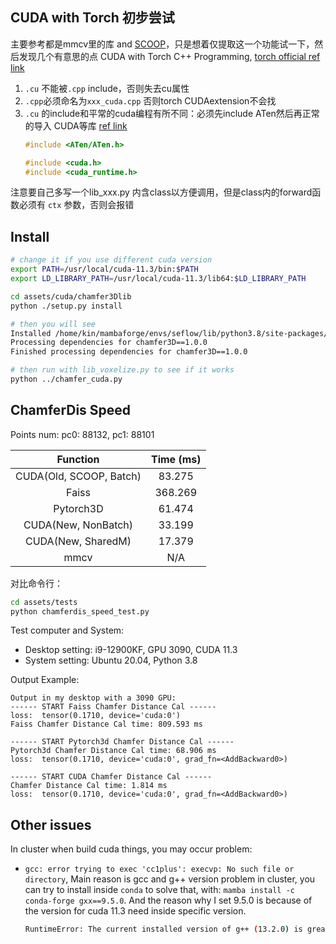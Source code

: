CUDA with Torch 初步尝试
---

主要参考都是mmcv里的库 and [SCOOP](https://github.com/itailang/SCOOP/blob/master/auxiliary/ChamferDistancePytorch/chamfer3D/)，只是想着仅提取这一个功能试一下，然后发现几个有意思的点 
CUDA with Torch C++ Programming, [torch official ref link](https://pytorch.org/tutorials/advanced/cpp_extension.html)

1. `.cu` 不能被`.cpp` include，否则失去cu属性
2. `.cpp`必须命名为`xxx_cuda.cpp` 否则torch CUDAextension不会找
3. `.cu` 的include和平常的cuda编程有所不同：必须先include ATen然后再正常的导入 CUDA等库 [ref link](https://blog.csdn.net/weixin_39849839/article/details/125980694)
	```cpp
	#include <ATen/ATen.h>
	
	#include <cuda.h>
	#include <cuda_runtime.h>
	```
	
注意要自己多写一个lib_xxx.py 内含class以方便调用，但是class内的forward函数必须有 `ctx` 参数，否则会报错


## Install
```bash
# change it if you use different cuda version
export PATH=/usr/local/cuda-11.3/bin:$PATH
export LD_LIBRARY_PATH=/usr/local/cuda-11.3/lib64:$LD_LIBRARY_PATH

cd assets/cuda/chamfer3Dlib
python ./setup.py install

# then you will see
Installed /home/kin/mambaforge/envs/seflow/lib/python3.8/site-packages/chamfer3D-1.0.0-py3.8-linux-x86_64.egg
Processing dependencies for chamfer3D==1.0.0
Finished processing dependencies for chamfer3D==1.0.0

# then run with lib_voxelize.py to see if it works
python ../chamfer_cuda.py
```

## ChamferDis Speed

Points num: pc0: 88132, pc1: 88101

| Function | Time (ms) |
| :---: | :---: |
| CUDA(Old, SCOOP, Batch) | 83.275 |
| Faiss | 368.269 |
| Pytorch3D | 61.474 |
| CUDA(New, NonBatch) | 33.199 |
| CUDA(New, SharedM) | 17.379 |
| mmcv | N/A |

对比命令行：

```bash
cd assets/tests
python chamferdis_speed_test.py
```


Test computer and System:
- Desktop setting: i9-12900KF, GPU 3090, CUDA 11.3
- System setting: Ubuntu 20.04, Python 3.8

Output Example:
```
Output in my desktop with a 3090 GPU:
------ START Faiss Chamfer Distance Cal ------
loss:  tensor(0.1710, device='cuda:0')
Faiss Chamfer Distance Cal time: 809.593 ms

------ START Pytorch3d Chamfer Distance Cal ------
Pytorch3d Chamfer Distance Cal time: 68.906 ms
loss:  tensor(0.1710, device='cuda:0', grad_fn=<AddBackward0>)

------ START CUDA Chamfer Distance Cal ------
Chamfer Distance Cal time: 1.814 ms
loss:  tensor(0.1710, device='cuda:0', grad_fn=<AddBackward0>)
```


## Other issues
In cluster when build cuda things, you may occur problem:
- `gcc: error trying to exec 'cc1plus': execvp: No such file or directory`, 
  	Main reason is gcc and g++ version problem in cluster, you can try to install inside `conda` to solve that, with: `mamba install -c conda-forge gxx==9.5.0`. And the reason why I set 9.5.0 is because of the version for cuda 11.3 need inside specific version.
	```bash
	RuntimeError: The current installed version of g++ (13.2.0) is greater than the maximum required version by CUDA 11.3. Please make sure to use an adequate version of g++ (>=5.0.0, <11.0).
	```
